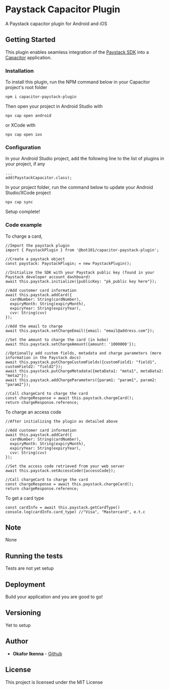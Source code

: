 # Paystack Capacitor Plugin
A Paystack capacitor plugin for Android and iOS

## Getting Started

This plugin enables seamless integration of the [Paystack SDK](https://github.com/PaystackHQ/paystack-android) into a [Capacitor](https://capacitor.ionicframework.com/) application.

### Installation

To install this plugin, run the NPM command below in your Capacitor project's root folder
```
npm i capacitor-paystack-plugin
```

Then open your project in Android Studio with
```
npx cap open android
```

or XCode with
```
npx cap open ios
```

### Configuration
In your Android Studio project, add the following line to the list of plugins in your project, if any
```
...
add(PaystackCapacitor.class);
```

In your project folder, run the command below to update your Android Studio/XCode project
```
npx cap sync
```

Setup complete!

### Code example
To charge a card, 
```
//Import the paystack plugin
import { PaystackPlugin } from '@bot101/capacitor-paystack-plugin';

//Create a paystack object
const paystack: PaystackPlugin; = new PaystackPlugin();

//Initialize the SDK with your Paystack public key (found in your Paystack developer account dashboard)
await this.paystack.initialize({publicKey: "pk_public key here"});

//Add customer card information
await this.paystack.addCard({
  cardNumber: String(cardNumber),
  expiryMonth: String(expiryMonth),
  expiryYear: String(expiryYear),
  cvv: String(cvv)
});

//Add the email to charge
await this.paystack.setChargeEmail({email: "email@address.com"});

//Set the amount to charge the card (in kobo)
await this.paystack.setChargeAmount({amount: '1000000'});

//Optionally add custom fields, metadata and charge parameters (more information in the Paystack docs)
await this.paystack.putChargeCustomFields({customField1: "field1", customField2: "field2"});
await this.paystack.putChargeMetadata({metaData1: "meta1", metaData2: "meta2"});
await this.paystack.addChargeParameters({param1: "param1", param2: "param2"});

//Call chargeCard to charge the card
const chargeResponse = await this.paystack.chargeCard();
return chargeResponse.reference;
```

To charge an access code

```
//After initializing the plugin as detailed above

//Add customer card information
await this.paystack.addCard({
  cardNumber: String(cardNumber),
  expiryMonth: String(expiryMonth),
  expiryYear: String(expiryYear),
  cvv: String(cvv)
});

//Set the access code retrieved from your web server
await this.paystack.setAccessCode({accessCode});

//Call chargeCard to charge the card
const chargeResponse = await this.paystack.chargeCard();
return chargeResponse.reference;
```

To get a card type
```
const cardInfo = await this.paystack.getCardType()
console.log(cardInfo.card_type) //"Visa", "Mastercard", e.t.c
```
## Note
None

## Running the tests
Tests are not yet setup

## Deployment
Build your application and you are good to go!

## Versioning
Yet to setup

## Author

* **Okafor Ikenna** - [Github](https://bot101.github.io)
## License

This project is licensed under the MIT License

